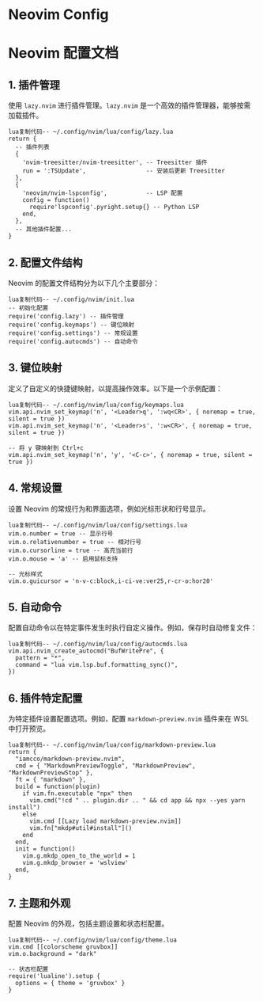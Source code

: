 # Neovim Config


# Neovim 配置文档

## 1. 插件管理

使用 `lazy.nvim` 进行插件管理。`lazy.nvim` 是一个高效的插件管理器，能够按需加载插件。

```
lua复制代码-- ~/.config/nvim/lua/config/lazy.lua
return {
  -- 插件列表
  {
    'nvim-treesitter/nvim-treesitter', -- Treesitter 插件
    run = ':TSUpdate',                 -- 安装后更新 Treesitter
  },
  {
    'neovim/nvim-lspconfig',           -- LSP 配置
    config = function()
      require'lspconfig'.pyright.setup{} -- Python LSP
    end,
  },
  -- 其他插件配置...
}
```

## 2. 配置文件结构

Neovim 的配置文件结构分为以下几个主要部分：

```
lua复制代码-- ~/.config/nvim/init.lua
-- 初始化配置
require('config.lazy') -- 插件管理
require('config.keymaps') -- 键位映射
require('config.settings') -- 常规设置
require('config.autocmds') -- 自动命令
```

## 3. 键位映射

定义了自定义的快捷键映射，以提高操作效率。以下是一个示例配置：

```
lua复制代码-- ~/.config/nvim/lua/config/keymaps.lua
vim.api.nvim_set_keymap('n', '<Leader>q', ':wq<CR>', { noremap = true, silent = true })
vim.api.nvim_set_keymap('n', '<Leader>s', ':w<CR>', { noremap = true, silent = true })

-- 将 y 键映射到 Ctrl+c
vim.api.nvim_set_keymap('n', 'y', '<C-c>', { noremap = true, silent = true })
```

## 4. 常规设置

设置 Neovim 的常规行为和界面选项，例如光标形状和行号显示。

```
lua复制代码-- ~/.config/nvim/lua/config/settings.lua
vim.o.number = true -- 显示行号
vim.o.relativenumber = true -- 相对行号
vim.o.cursorline = true -- 高亮当前行
vim.o.mouse = 'a' -- 启用鼠标支持

-- 光标样式
vim.o.guicursor = 'n-v-c:block,i-ci-ve:ver25,r-cr-o:hor20'
```

## 5. 自动命令

配置自动命令以在特定事件发生时执行自定义操作。例如，保存时自动修复文件：

```
lua复制代码-- ~/.config/nvim/lua/config/autocmds.lua
vim.api.nvim_create_autocmd("BufWritePre", {
  pattern = "*",
  command = "lua vim.lsp.buf.formatting_sync()",
})
```

## 6. 插件特定配置

为特定插件设置配置选项。例如，配置 `markdown-preview.nvim` 插件来在 WSL 中打开预览。

```
lua复制代码-- ~/.config/nvim/lua/config/markdown-preview.lua
return {
  "iamcco/markdown-preview.nvim",
  cmd = { "MarkdownPreviewToggle", "MarkdownPreview", "MarkdownPreviewStop" },
  ft = { "markdown" },
  build = function(plugin)
    if vim.fn.executable "npx" then
      vim.cmd("!cd " .. plugin.dir .. " && cd app && npx --yes yarn install")
    else
      vim.cmd [[Lazy load markdown-preview.nvim]]
      vim.fn["mkdp#util#install"]()
    end
  end,
  init = function()
    vim.g.mkdp_open_to_the_world = 1
    vim.g.mkdp_browser = 'wslview'
  end,
}
```

## 7. 主题和外观

配置 Neovim 的外观，包括主题设置和状态栏配置。

```
lua复制代码-- ~/.config/nvim/lua/config/theme.lua
vim.cmd [[colorscheme gruvbox]]
vim.o.background = "dark"

-- 状态栏配置
require('lualine').setup {
  options = { theme = 'gruvbox' }
}
```
